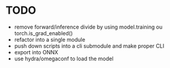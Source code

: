 # TODO

* remove forward/inference divide by using model.training ou torch.is_grad_enabled()
* refactor into a single module
* push down scripts into a cli submodule and make proper CLI
* export into ONNX
* use hydra/omegaconf to load the model